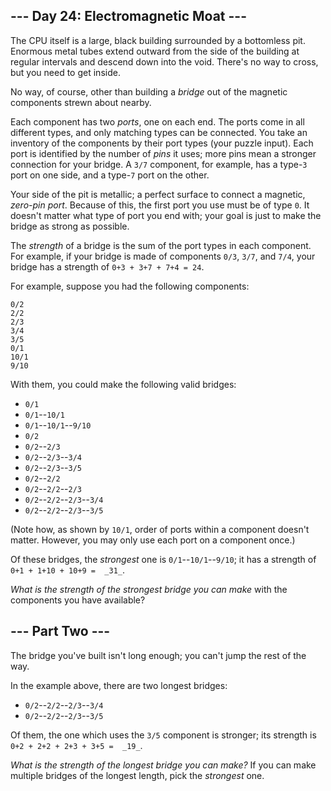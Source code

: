 ﻿
## --- Day 24: Electromagnetic Moat ---

The CPU itself is a large, black building surrounded by a bottomless pit. Enormous metal tubes extend outward from the side of the building at regular intervals and descend down into the void. There's no way to cross, but you need to get inside.

No way, of course, other than building a  _bridge_  out of the magnetic components strewn about nearby.

Each component has two  _ports_, one on each end. The ports come in all different types, and only matching types can be connected. You take an inventory of the components by their port types (your puzzle input). Each port is identified by the number of  _pins_  it uses; more pins mean a stronger connection for your bridge. A  `3/7`  component, for example, has a type-`3`  port on one side, and a type-`7`  port on the other.

Your side of the pit is metallic; a perfect surface to connect a magnetic,  _zero-pin port_. Because of this, the first port you use must be of type  `0`. It doesn't matter what type of port you end with; your goal is just to make the bridge as strong as possible.

The  _strength_  of a bridge is the sum of the port types in each component. For example, if your bridge is made of components  `0/3`,  `3/7`, and  `7/4`, your bridge has a strength of  `0+3 + 3+7 + 7+4 = 24`.

For example, suppose you had the following components:

```
0/2
2/2
2/3
3/4
3/5
0/1
10/1
9/10

```

With them, you could make the following valid bridges:

-   `0/1`
-   `0/1`--`10/1`
-   `0/1`--`10/1`--`9/10`
-   `0/2`
-   `0/2`--`2/3`
-   `0/2`--`2/3`--`3/4`
-   `0/2`--`2/3`--`3/5`
-   `0/2`--`2/2`
-   `0/2`--`2/2`--`2/3`
-   `0/2`--`2/2`--`2/3`--`3/4`
-   `0/2`--`2/2`--`2/3`--`3/5`

(Note how, as shown by  `10/1`, order of ports within a component doesn't matter. However, you may only use each port on a component once.)

Of these bridges, the  _strongest_  one is  `0/1`--`10/1`--`9/10`; it has a strength of  `0+1 + 1+10 + 10+9 =  _31_`.

_What is the strength of the strongest bridge you can make_  with the components you have available?

## --- Part Two ---

The bridge you've built isn't long enough; you can't  jump the rest of the way.

In the example above, there are two longest bridges:

-   `0/2`--`2/2`--`2/3`--`3/4`
-   `0/2`--`2/2`--`2/3`--`3/5`

Of them, the one which uses the  `3/5`  component is stronger; its strength is  `0+2 + 2+2 + 2+3 + 3+5 =  _19_`.

_What is the strength of the longest bridge you can make?_  If you can make multiple bridges of the longest length, pick the  _strongest_  one.

